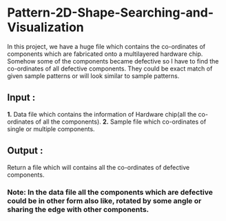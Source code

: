 # Pattern-2D-Shape-Searching-and-Visualization
In this project, we have a huge file which contains the co-ordinates of components which are fabricated onto a multilayered hardware chip. Somehow some of the components became defective so I have to find the co-ordinates of all defective components. They could be exact match of given sample patterns or will look similar to sample patterns.

## Input : 
**1.** Data file which contains the information of Hardware chip(all the co-ordinates of all the components).  **2.** Sample file which co-ordinates of single or multiple components.
## Output : 
Return a file which will contains all the co-ordinates of defective components.

### Note: In the data file all the components which are defective could be in other form also like, rotated by some angle or sharing the edge with other components.
